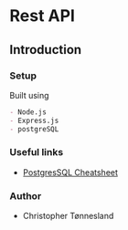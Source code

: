 # Rest API

## Introduction

### Setup

Built using

```md
- Node.js
- Express.js
- postgreSQL
```

### Useful links

- [PostgresSQL Cheatsheet](https://gist.github.com/arnabsen1729/2cd1cfe518de623c21ae6619b38267d6)

### Author

- Christopher Tønnesland
